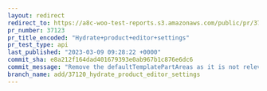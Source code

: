 ```yaml
---
layout: redirect
redirect_to: https://a8c-woo-test-reports.s3.amazonaws.com/public/pr/37123/api/index.html
pr_number: 37123
pr_title_encoded: "Hydrate+product+editor+settings"
pr_test_type: api
last_published: "2023-03-09 09:28:22 +0000"
commit_sha: e8a212f164dad401679393e0ab967b1c876e6dc6
commit_message: "Remove the defaultTemplatePartAreas as it is not relevant for product…"
branch_name: add/37120_hydrate_product_editor_settings
---
```

